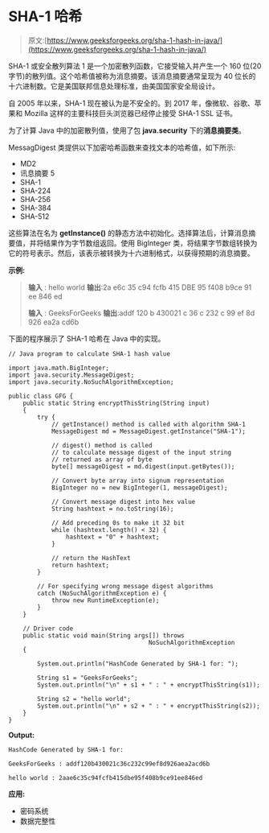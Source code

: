 # SHA-1 哈希

> 原文:[https://www.geeksforgeeks.org/sha-1-hash-in-java/](https://www.geeksforgeeks.org/sha-1-hash-in-java/)

SHA-1 或安全散列算法 1 是一个加密散列函数，它接受输入并产生一个 160 位(20 字节)的散列值。这个哈希值被称为消息摘要。该消息摘要通常呈现为 40 位长的十六进制数。它是美国联邦信息处理标准，由美国国家安全局设计。

自 2005 年以来，SHA-1 现在被认为是不安全的。到 2017 年，像微软、谷歌、苹果和 Mozilla 这样的主要科技巨头浏览器已经停止接受 SHA-1 SSL 证书。

为了计算 Java 中的加密散列值，使用了包 **java.security** 下的**消息摘要类**。

MessagDigest 类提供以下加密哈希函数来查找文本的哈希值，如下所示:

*   MD2
*   讯息摘要 5
*   SHA-1
*   SHA-224
*   SHA-256
*   SHA-384
*   SHA-512

这些算法在名为 **getInstance()** 的静态方法中初始化。选择算法后，计算消息摘要值，并将结果作为字节数组返回。使用 BigInteger 类，将结果字节数组转换为它的符号表示。然后，该表示被转换为十六进制格式，以获得预期的消息摘要。

**示例:**

> **输入** : hello world
> **输出**:2a e6c 35 c94 fcfb 415 DBE 95 f408 b9ce 91 ee 846 ed
> 
> **输入** : GeeksForGeeks
> **输出**:addf 120 b 430021 c 36 c 232 c 99 ef 8d 926 ea2a cd6b

下面的程序展示了 SHA-1 哈希在 Java 中的实现。

```
// Java program to calculate SHA-1 hash value

import java.math.BigInteger;
import java.security.MessageDigest;
import java.security.NoSuchAlgorithmException;

public class GFG {
    public static String encryptThisString(String input)
    {
        try {
            // getInstance() method is called with algorithm SHA-1
            MessageDigest md = MessageDigest.getInstance("SHA-1");

            // digest() method is called
            // to calculate message digest of the input string
            // returned as array of byte
            byte[] messageDigest = md.digest(input.getBytes());

            // Convert byte array into signum representation
            BigInteger no = new BigInteger(1, messageDigest);

            // Convert message digest into hex value
            String hashtext = no.toString(16);

            // Add preceding 0s to make it 32 bit
            while (hashtext.length() < 32) {
                hashtext = "0" + hashtext;
            }

            // return the HashText
            return hashtext;
        }

        // For specifying wrong message digest algorithms
        catch (NoSuchAlgorithmException e) {
            throw new RuntimeException(e);
        }
    }

    // Driver code
    public static void main(String args[]) throws 
                                       NoSuchAlgorithmException
    {

        System.out.println("HashCode Generated by SHA-1 for: ");

        String s1 = "GeeksForGeeks";
        System.out.println("\n" + s1 + " : " + encryptThisString(s1));

        String s2 = "hello world";
        System.out.println("\n" + s2 + " : " + encryptThisString(s2));
    }
}
```

**Output:**

```
HashCode Generated by SHA-1 for: 

GeeksForGeeks : addf120b430021c36c232c99ef8d926aea2acd6b

hello world : 2aae6c35c94fcfb415dbe95f408b9ce91ee846ed

```

**应用:**

*   密码系统
*   数据完整性